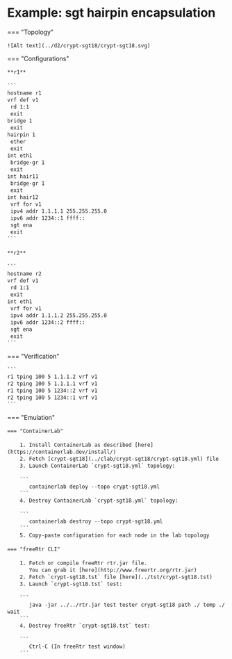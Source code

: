 # Example: sgt hairpin encapsulation

=== "Topology"

    ![Alt text](../d2/crypt-sgt18/crypt-sgt18.svg)

=== "Configurations"

    **r1**

    ```
    hostname r1
    vrf def v1
     rd 1:1
     exit
    bridge 1
     exit
    hairpin 1
     ether
     exit
    int eth1
     bridge-gr 1
     exit
    int hair11
     bridge-gr 1
     exit
    int hair12
     vrf for v1
     ipv4 addr 1.1.1.1 255.255.255.0
     ipv6 addr 1234::1 ffff::
     sgt ena
     exit
    ```

    **r2**

    ```
    hostname r2
    vrf def v1
     rd 1:1
     exit
    int eth1
     vrf for v1
     ipv4 addr 1.1.1.2 255.255.255.0
     ipv6 addr 1234::2 ffff::
     sgt ena
     exit
    ```

=== "Verification"

    ```
    r1 tping 100 5 1.1.1.2 vrf v1
    r2 tping 100 5 1.1.1.1 vrf v1
    r1 tping 100 5 1234::2 vrf v1
    r2 tping 100 5 1234::1 vrf v1
    ```

=== "Emulation"

    === "ContainerLab"

        1. Install ContainerLab as described [here](https://containerlab.dev/install/)  
        2. Fetch [crypt-sgt18](../clab/crypt-sgt18/crypt-sgt18.yml) file  
        3. Launch ContainerLab `crypt-sgt18.yml` topology:  

        ```
           containerlab deploy --topo crypt-sgt18.yml  
        ```
        4. Destroy ContainerLab `crypt-sgt18.yml` topology:  

        ```
           containerlab destroy --topo crypt-sgt18.yml  
        ```
        5. Copy-paste configuration for each node in the lab topology

    === "freeRtr CLI"

        1. Fetch or compile freeRtr rtr.jar file.  
           You can grab it [here](http://www.freertr.org/rtr.jar)  
        2. Fetch `crypt-sgt18.tst` file [here](../tst/crypt-sgt18.tst)  
        3. Launch `crypt-sgt18.tst` test:  

        ```
           java -jar ../../rtr.jar test tester crypt-sgt18 path ./ temp ./ wait
        ```
        4. Destroy freeRtr `crypt-sgt18.tst` test:  

        ```
           Ctrl-C (In freeRtr test window)
        ```

